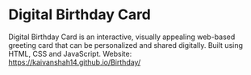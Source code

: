 # Digital Birthday Card

Digital Birthday Card is an interactive, visually appealing web-based greeting card that can be personalized and shared digitally. Built using HTML, CSS and JavaScript.
Website: https://kaivanshah14.github.io/Birthday/
